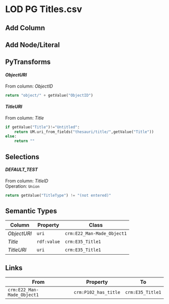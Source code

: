 # LOD PG Titles.csv

## Add Column

## Add Node/Literal

## PyTransforms
#### _ObjectURI_
From column: _ObjectID_
``` python
return "object/" + getValue("ObjectID")
```

#### _TitleURI_
From column: _Title_
``` python
if getValue("Title")!="Untitled":
    return UM.uri_from_fields("thesauri/title/",getValue("Title"))
else:
    return ""
```


## Selections
#### _DEFAULT_TEST_
From column: _TitleID_
<br>Operation: `Union`
``` python
return getValue("TitleType") != "(not entered)"
```


## Semantic Types
| Column | Property | Class |
|  ----- | -------- | ----- |
| _ObjectURI_ | `uri` | `crm:E22_Man-Made_Object1`|
| _Title_ | `rdf:value` | `crm:E35_Title1`|
| _TitleURI_ | `uri` | `crm:E35_Title1`|


## Links
| From | Property | To |
|  --- | -------- | ---|
| `crm:E22_Man-Made_Object1` | `crm:P102_has_title` | `crm:E35_Title1`|

